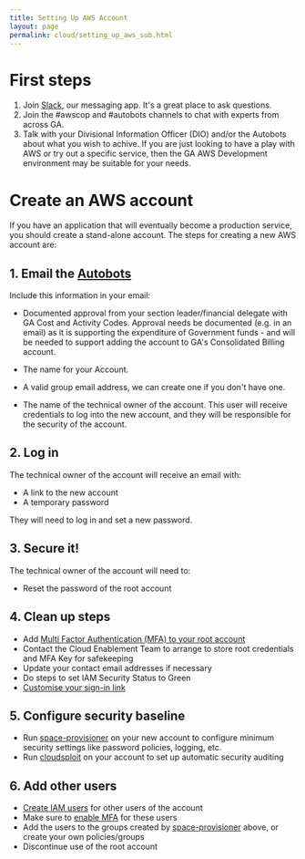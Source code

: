 ```yaml
---
title: Setting Up AWS Account
layout: page
permalink: cloud/setting_up_aws_sub.html
---
```


# First steps

1. Join [Slack](https://geoscience-australia.slack.com/signup), our messaging app. It's a great place to ask questions.
2. Join the #awscop and #autobots channels to chat with experts from across GA.
3. Talk with your Divisional Information Officer (DIO) and/or the Autobots about what you wish to achive. If you are just looking to have a play with AWS or try out a specific service, then the GA AWS Development environment may be suitable for your needs.

# Create an AWS account

If you have an application that will eventually become a production service, you should create a stand-alone account. The steps for creating a new AWS account are:

## 1. Email the [Autobots](mailto:autobots@ga.gov.au)

Include this information in your email:

  * Documented approval from your section leader/financial delegate with GA Cost and Activity Codes. Approval needs be documented (e.g. in an email) as it is supporting the expenditure of Government funds - and will be needed to support adding the account to GA's Consolidated Billing account.
  
  * The name for your Account.
  
  * A valid group email address, we can create one if you don't have one.
  
  * The name of the technical owner of the account. This user will receive credentials to log into the new account, and they will be responsible for the security of the account.

## 2. Log in

The technical owner of the account will receive an email with:
* A link to the new account
* A temporary password

They will need to log in and set a new password.
  
## 3. Secure it!

The technical owner of the account will need to:
 * Reset the password of the root account

## 4. Clean up steps 

 * Add [Multi Factor Authentication (MFA) to your root account](http://docs.aws.amazon.com/IAM/latest/UserGuide/id_credentials_mfa_enable_virtual.html#enable-virt-mfa-for-root)
 * Contact the Cloud Enablement Team to arrange to store root credentials and MFA Key for safekeeping
 * Update your contact email addresses if necessary
 * Do steps to set IAM Security Status to Green
 * [Customise your sign-in link](http://docs.aws.amazon.com/IAM/latest/UserGuide/console_account-alias.html)
 
## 5. Configure security baseline

 * Run [space-provisioner](https://bitbucket.org/geoscienceaustralia/space-provisioner/) on your new account to configure minimum security settings like password policies, logging, etc.
 * Run [cloudsploit](https://github.com/GeoscienceAustralia/cloudsploit-lambda) on your account to set up automatic security auditing
 
## 6. Add other users
 
 * [Create IAM users](https://docs.aws.amazon.com/IAM/latest/UserGuide/id_users_create.html) for other users of the account
 * Make sure to [enable MFA](https://docs.aws.amazon.com/IAM/latest/UserGuide/id_credentials_mfa.html) for these users
 * Add the users to the groups created by [space-provisioner](https://bitbucket.org/geoscienceaustralia/space-provisioner/) above, or create your own policies/groups
 * Discontinue use of the root account
